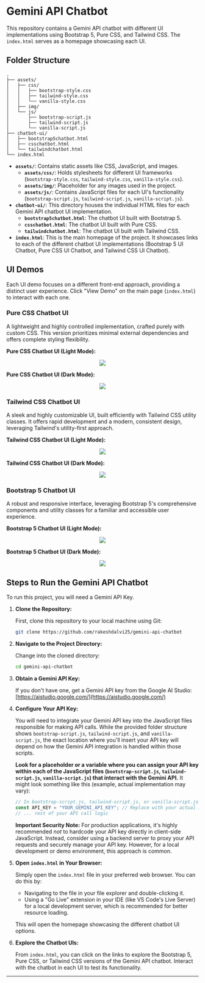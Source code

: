 # Gemini API Chatbot

This repository contains a Gemini API chatbot with different UI implementations using Bootstrap 5, Pure CSS, and Tailwind CSS. The `index.html` serves as a homepage showcasing each UI.

## Folder Structure

```
.
├── assets/
│   ├── css/
│   │   ├── bootstrap-style.css
│   │   ├── tailwind-style.css
│   │   └── vanilla-style.css
│   ├── img/
│   └── js/
│       ├── bootstrap-script.js
│       ├── tailwind-script.js
│       └── vanilla-script.js
├── chatbot-ui/
│   ├── bootstrap5chatbot.html
│   ├── csschatbot.html
│   └── tailwindchatbot.html
└── index.html
```

  * **`assets/`**: Contains static assets like CSS, JavaScript, and images.
      * **`assets/css/`**: Holds stylesheets for different UI frameworks (`bootstrap-style.css`, `tailwind-style.css`, `vanilla-style.css`).
      * **`assets/img/`**: Placeholder for any images used in the project.
      * **`assets/js/`**: Contains JavaScript files for each UI's functionality (`bootstrap-script.js`, `tailwind-script.js`, `vanilla-script.js`).
  * **`chatbot-ui/`**: This directory houses the individual HTML files for each Gemini API chatbot UI implementation.
      * **`bootstrap5chatbot.html`**: The chatbot UI built with Bootstrap 5.
      * **`csschatbot.html`**: The chatbot UI built with Pure CSS.
      * **`tailwindchatbot.html`**: The chatbot UI built with Tailwind CSS.
  * **`index.html`**: This is the main homepage of the project. It showcases links to each of the different chatbot UI implementations (Bootstrap 5 UI Chatbot, Pure CSS UI Chatbot, and Tailwind CSS UI Chatbot).

## UI Demos

Each UI demo focuses on a different front-end approach, providing a distinct user experience. Click "View Demo" on the main page (`index.html`) to interact with each one.

### Pure CSS Chatbot UI

A lightweight and highly controlled implementation, crafted purely with custom CSS. This version prioritizes minimal external dependencies and offers complete styling flexibility.

**Pure CSS Chatbot UI (Light Mode):**
<div align="center">
  <img src="https://rakeshdalvi25.github.io/gemini-api-chatbot/assets/img/screenshots/css-light.png">
</div>

**Pure CSS Chatbot UI (Dark Mode):**
<div align="center">
  <img src="https://rakeshdalvi25.github.io/gemini-api-chatbot/assets/img/screenshots/css-dark.png">
</div>

### Tailwind CSS Chatbot UI

A sleek and highly customizable UI, built efficiently with Tailwind CSS utility classes. It offers rapid development and a modern, consistent design, leveraging Tailwind's utility-first approach.

**Tailwind CSS Chatbot UI (Light Mode):**
<div align="center">
  <img src="https://rakeshdalvi25.github.io/gemini-api-chatbot/assets/img/screenshots/tailwind-light.png">
</div>

**Tailwind CSS Chatbot UI (Dark Mode):**
<div align="center">
  <img src="https://rakeshdalvi25.github.io/gemini-api-chatbot/assets/img/screenshots/tailwind-light.png">
</div>


### Bootstrap 5 Chatbot UI

A robust and responsive interface, leveraging Bootstrap 5's comprehensive components and utility classes for a familiar and accessible user experience.

**Bootstrap 5 Chatbot UI (Light Mode):**
<div align="center">
  <img src="https://rakeshdalvi25.github.io/gemini-api-chatbot/assets/img/screenshots/bs5-light.png">
</div>

**Bootstrap 5 Chatbot UI (Dark Mode):**
<div align="center">
  <img src="https://rakeshdalvi25.github.io/gemini-api-chatbot/assets/img/screenshots/bs5-light.png">
</div>


## Steps to Run the Gemini API Chatbot

To run this project, you will need a Gemini API Key.

1.  **Clone the Repository:**

    First, clone this repository to your local machine using Git:

    ```bash
    git clone https://github.com/rakeshdalvi25/gemini-api-chatbot
    ```

2.  **Navigate to the Project Directory:**

    Change into the cloned directory:

    ```bash
    cd gemini-api-chatbot
    ```

3.  **Obtain a Gemini API Key:**

    If you don't have one, get a Gemini API key from the Google AI Studio:
    [https://aistudio.google.com/](https://aistudio.google.com/)

4.  **Configure Your API Key:**

    You will need to integrate your Gemini API key into the JavaScript files responsible for making API calls. While the provided folder structure shows `bootstrap-script.js`, `tailwind-script.js`, and `vanilla-script.js`, the exact location where you'll insert your API key will depend on how the Gemini API integration is handled within those scripts.

    **Look for a placeholder or a variable where you can assign your API key within each of the JavaScript files (`bootstrap-script.js`, `tailwind-script.js`, `vanilla-script.js`) that interact with the Gemini API.** It might look something like this (example, actual implementation may vary):

    ```javascript
    // In bootstrap-script.js, tailwind-script.js, or vanilla-script.js
    const API_KEY = "YOUR_GEMINI_API_KEY"; // Replace with your actual API key
    // ... rest of your API call logic
    ```

    **Important Security Note:** For production applications, it's highly recommended *not* to hardcode your API key directly in client-side JavaScript. Instead, consider using a backend server to proxy your API requests and securely manage your API key. However, for a local development or demo environment, this approach is common.

5.  **Open `index.html` in Your Browser:**

    Simply open the `index.html` file in your preferred web browser. You can do this by:

      * Navigating to the file in your file explorer and double-clicking it.
      * Using a "Go Live" extension in your IDE (like VS Code's Live Server) for a local development server, which is recommended for better resource loading.

    This will open the homepage showcasing the different chatbot UI options.

6.  **Explore the Chatbot UIs:**

    From `index.html`, you can click on the links to explore the Bootstrap 5, Pure CSS, or Tailwind CSS versions of the Gemini API chatbot. Interact with the chatbot in each UI to test its functionality.

-----